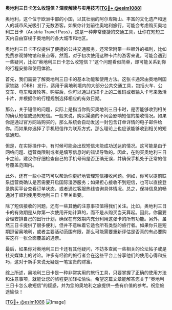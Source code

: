 **奥地利三日卡怎么收短信？深度解读与实用技巧[[TG💪+ @esim1088](https://t.me/s/esim1088)]**

奥地利，这个位于欧洲中部的小国，以其壮丽的阿尔卑斯山、丰富的文化遗产和迷人的城市风光吸引了无数游客。如果你计划前往奥地利旅行，可能会考虑购买奥地利三日卡（Austria Travel Pass），这是一种非常便捷的交通工具，让你在短短三天内自由穿梭于奥地利的各大城市和地区。

奥地利三日卡不仅提供了便捷的公共交通服务，还常常附带一些额外的福利，比如免费参观博物馆和景点等。然而，对于初次使用这种卡片的游客来说，可能会遇到一些疑问，比如“奥地利三日卡怎么收短信？”这个问题看似简单，却可能关系到你的行程安排和使用体验。

首先，我们需要了解奥地利三日卡的基本功能和使用方法。这张卡通常由奥地利国家铁路（ÖBB）发行，适用于奥地利境内的大部分公共交通工具，包括火车、公交车、电车和渡轮等。购买后，你可以通过扫描卡上的二维码或者输入卡号来激活卡片，并根据你的行程规划选择相应的有效日期。

那么，关于短信的问题，实际上是指当你购买奥地利三日卡时，是否能够收到相关的确认短信或通知短信。一般来说，购买渠道的不同会影响短信的接收情况。如果你是通过官方网站购买的，那么系统会自动发送一封包含订单详情的电子邮件给你。而如果你选择了手机短信作为联系方式，那么理论上也应该能够收到相关的短信通知。

但是，在实际操作中，有时候可能会出现短信未能成功送达的情况。这可能是由于网络问题、运营商限制或者是填写信息时的错误导致的。因此，在购买奥地利三日卡之前，建议你仔细检查自己的手机号码是否正确无误，并确保手机处于正常的信号覆盖范围内。

此外，还有一些小技巧可以帮助你更好地管理短信接收问题。例如，你可以提前联系运营商确认是否需要开启国际漫游服务；如果担心接收不到短信，也可以直接登录购买平台查看订单状态，或者通过客服热线咨询具体情况。总之，保持信息的畅通对于顺利使用奥地利三日卡至关重要。

除了短信接收的问题，还有一些其他的注意事项值得我们关注。比如，奥地利三日卡的有效期是从你第一次使用开始计算的，而不是从购买当天算起。因此，你需要合理安排自己的出行计划，确保在有效期内充分利用这张卡的所有功能。另外，虽然三日卡提供了很多便利，但并不意味着它适合所有类型的旅行者。如果你只是短期逗留奥地利，或者主要活动范围有限，那么可能需要重新评估是否真的有必要购买这样一张全面覆盖的通票。

最后，如果你对奥地利三日卡还有其他疑问，不妨多查阅一些相关的论坛帖子或是社交媒体上的讨论。许多有经验的旅行者会在这些平台上分享他们的使用心得和技巧，这对于新手来说无疑是一笔宝贵的财富。

综上所述，奥地利三日卡是一种非常实用的旅行工具，只要掌握了正确的使用方法和注意事项，就能让您的旅程更加轻松愉快。希望这篇文章能解答您关于“奥地利三日卡怎么收短信”的疑惑，并为您的奥地利之旅提供一些有价值的参考。祝您旅途愉快！

[[TG💪+ @esim1088](https://t.me/s/esim1088) ![Image](https://i.postimg.cc/4NQfJmqS/Snipaste-2025-05-13-00-14-12.png)]